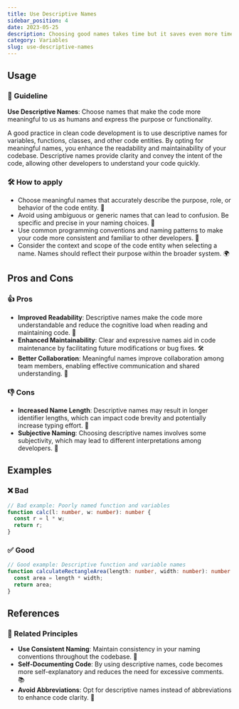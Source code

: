 ```yaml
---
title: Use Descriptive Names
sidebar_position: 4
date: 2023-05-25
description: Choosing good names takes time but it saves even more time. Names should give you useful information.
category: Variables
slug: use-descriptive-names
---
```


## Usage

### 📝 Guideline
**Use Descriptive Names**: Choose names that make the code more meaningful to us as humans and express the purpose or functionality.

A good practice in clean code development is to use descriptive names for variables, functions, classes, and other code entities. By opting for meaningful names, you enhance the readability and maintainability of your codebase. Descriptive names provide clarity and convey the intent of the code, allowing other developers to understand your code quickly.

### 🛠️ How to apply
- Choose meaningful names that accurately describe the purpose, role, or behavior of the code entity. 📌
- Avoid using ambiguous or generic names that can lead to confusion. Be specific and precise in your naming choices. 🧐
- Use common programming conventions and naming patterns to make your code more consistent and familiar to other developers. 🔄
- Consider the context and scope of the code entity when selecting a name. Names should reflect their purpose within the broader system. 🌍

## Pros and Cons

### 👍 Pros
- **Improved Readability**: Descriptive names make the code more understandable and reduce the cognitive load when reading and maintaining code. 📖
- **Enhanced Maintainability**: Clear and expressive names aid in code maintenance by facilitating future modifications or bug fixes. 🛠️
- **Better Collaboration**: Meaningful names improve collaboration among team members, enabling effective communication and shared understanding. 👥

### 👎 Cons
- **Increased Name Length**: Descriptive names may result in longer identifier lengths, which can impact code brevity and potentially increase typing effort. 📏
- **Subjective Naming**: Choosing descriptive names involves some subjectivity, which may lead to different interpretations among developers. 🤔

## Examples

### ❌ Bad
```typescript
// Bad example: Poorly named function and variables
function calc(l: number, w: number): number {
  const r = l * w;
  return r;
}
```

### ✅ Good
```typescript
// Good example: Descriptive function and variable names
function calculateRectangleArea(length: number, width: number): number {
  const area = length * width;
  return area;
}
```

## References

### 🔀 Related Principles
- **Use Consistent Naming**: Maintain consistency in your naming conventions throughout the codebase. 🔄
- **Self-Documenting Code**: By using descriptive names, code becomes more self-explanatory and reduces the need for excessive comments. 📚
- **Avoid Abbreviations**: Opt for descriptive names instead of abbreviations to enhance code clarity. 🚫

